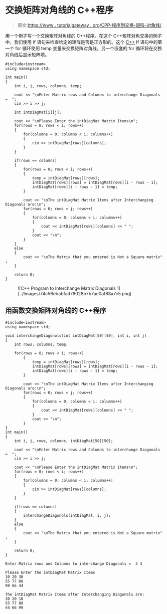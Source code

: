 # 交换矩阵对角线的 C++程序

> 原文:[https://www . tutorialgateway . org/CPP-程序到交换-矩阵-对角线/](https://www.tutorialgateway.org/cpp-program-to-interchange-matrix-diagonals/)

用一个例子写一个交换矩阵对角线的 C++程序。在这个 C++矩阵对角交换的例子中，我们使用 If 语句来检查给定的矩阵是否是正方形的。这个 [C++](https://www.tutorialgateway.org/cpp-programs/) If 语句中的第一个 for 循环使用 temp 变量来交换矩阵对角线。另一个嵌套的 for 循环将在交换对角线后显示矩阵项。

```
#include<iostream>
using namespace std;

int main()
{
	int i, j, rows, columns, temp;

	cout << "\nEnter Matrix rows and Columns to interchange Diagonals =  ";
	cin >> i >> j;

	int intDiagMat[i][j];

	cout << "\nPlease Enter the intDiagMat Matrix Items\n";
	for(rows = 0; rows < i; rows++)	
	{
		for(columns = 0; columns < i; columns++) 
		{
			cin >> intDiagMat[rows][columns];
		}		
	}	

	if(rows == columns)
  	{
  		for(rows = 0; rows < i; rows++)
  		{
  			temp = intDiagMat[rows][rows];
  			intDiagMat[rows][rows] = intDiagMat[rows][i - rows - 1];
  			intDiagMat[rows][i - rows - 1] = temp;
	   	}		

 		cout << "\nThe intDiagMat Matrix Items after Interchanging Diagonals are:\n";
 		for(rows = 0; rows < j; rows++)
  		{
   			for(columns = 0; columns < i; columns++)
    		{
      			cout << intDiagMat[rows][columns] << " ";
    		}
    		cout << "\n";
  		}
  	}
  	else
  	{
  		cout << "\nThe Matrix that you entered is Not a Square matrix" ;
	}	

 	return 0;
}
```

<figure class="wp-block-image size-large">![C++ Program to Interchange Matrix Diagonals 1](../Images/74c56ebabfad76028b7b7ae0af88a7c5.png)</figure>

## 用函数交换矩阵对角线的 C++程序

```
#include<iostream>
using namespace std;

void interchangeDiagonols(int intDiagMat[50][50], int i, int j)
{
	int rows, columns, temp;

	for(rows = 0; rows < i; rows++)
  		{
  			temp = intDiagMat[rows][rows];
  			intDiagMat[rows][rows] = intDiagMat[rows][i - rows - 1];
  			intDiagMat[rows][i - rows - 1] = temp;
	   	}		

 		cout << "\nThe intDiagMat Matrix Items after Interchanging Diagonals are:\n";
 		for(rows = 0; rows < j; rows++)
  		{
   			for(columns = 0; columns < i; columns++)
    		{
      			cout << intDiagMat[rows][columns] << " ";
    		}
    		cout << "\n";
  		}
}
int main()
{
	int i, j, rows, columns, intDiagMat[50][50];

	cout << "\nEnter Matrix rows and Columns to interchange Diagonals =  ";
	cin >> i >> j;

	cout << "\nPlease Enter the intDiagMat Matrix Items\n";
	for(rows = 0; rows < i; rows++)	
	{
		for(columns = 0; columns < i; columns++) 
		{
			cin >> intDiagMat[rows][columns];
		}		
	}	

	if(rows == columns)
  	{
  		interchangeDiagonols(intDiagMat, i, j);
  	}
  	else
  	{
  		cout << "\nThe Matrix that you entered is Not a Square matrix" ;
	}	

 	return 0;
}
```

```
Enter Matrix rows and Columns to interchange Diagonals =  3 3

Please Enter the intDiagMat Matrix Items
10 20 30
55 77 88
99 66 44

The intDiagMat Matrix Items after Interchanging Diagonals are:
30 20 10 
55 77 88 
44 66 99 
```